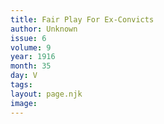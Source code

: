 ```yaml
---
title: Fair Play For Ex-Convicts
author: Unknown
issue: 6
volume: 9
year: 1916
month: 35
day: V
tags:
layout: page.njk
image:
---
```



